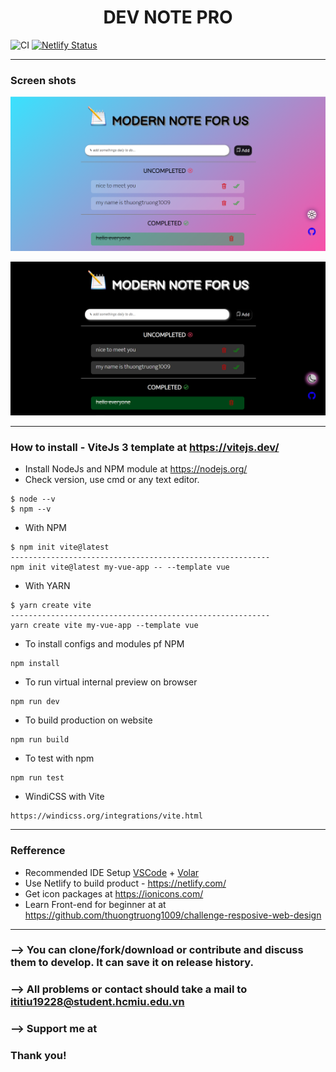 <h1 align="center">DEV NOTE PRO</h1>

![CI](https://github.com/thuongtruong1009/notedev.github/workflows/ci.yml/badge.svg)
[![Netlify Status](https://api.netlify.com/api/v1/badges/bc1581e7-5880-4f26-a8c3-f5cee81e9919/deploy-status)](https://app.netlify.com/sites/notedev/deploys)

---
### Screen shots
![screenshots](public/screenshots/light_main_screen.png)

![screenshots](public/screenshots/dark_main_screen.png)

---
### How to install - ViteJs 3 template at https://vitejs.dev/
+ Install NodeJs and NPM module at https://nodejs.org/
+ Check version, use cmd or any text editor.
```script
$ node --v
$ npm --v
```
+ With NPM
```script
$ npm init vite@latest
----------------------------------------------------------
npm init vite@latest my-vue-app -- --template vue
```
+ With YARN
```script
$ yarn create vite
----------------------------------------------------------
yarn create vite my-vue-app --template vue
```
+ To install configs and modules pf NPM
```script
npm install
```
+ To run virtual internal preview on browser
```script
npm run dev
```
+ To build production on website
```script
npm run build
```
+ To test with npm
```script
npm run test
```
+ WindiCSS with Vite
```script
https://windicss.org/integrations/vite.html
```
---
### Refference
- Recommended IDE Setup [VSCode](https://code.visualstudio.com/) + [Volar](https://marketplace.visualstudio.com/items?itemName=johnsoncodehk.volar)
- Use Netlify to build product - https://netlify.com/
- Get icon packages at https://ionicons.com/
- Learn Front-end for beginner at at https://github.com/thuongtruong1009/challenge-resposive-web-design
---
### --> You can clone/fork/download or contribute and discuss them to develop. It can save it on release history.
### --> All problems or contact should take a mail to ititiu19228@student.hcmiu.edu.vn
### --> Support me at 
### Thank you!

